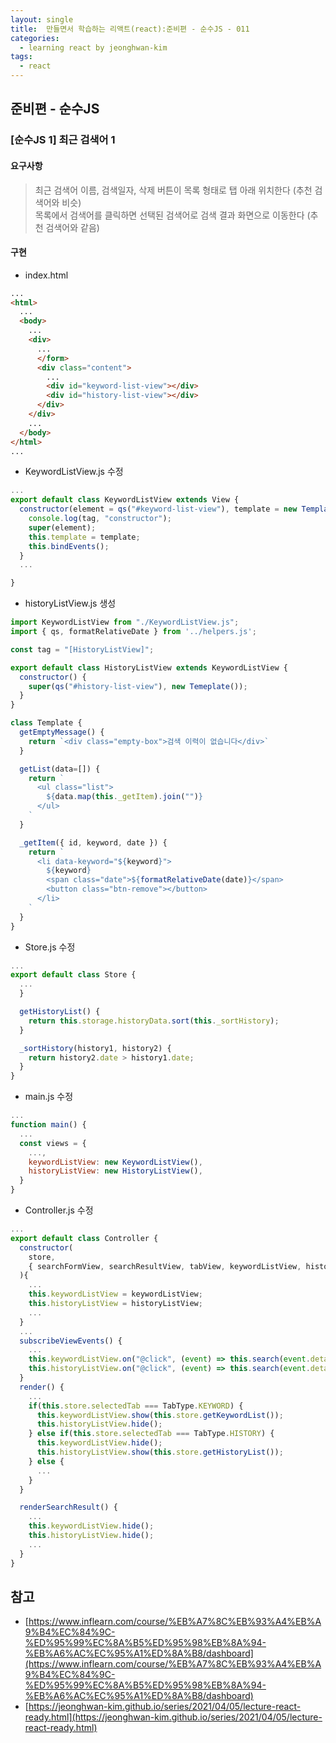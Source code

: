 ```yaml
---
layout: single
title:  만들면서 학습하는 리액트(react):준비편 - 순수JS - 011
categories: 
  - learning react by jeonghwan-kim
tags: 
  - react
---
```


## 준비편 - 순수JS

### [순수JS 1] 최근 검색어 1

#### 요구사항

> 최근 검색어 이름, 검색일자, 삭제 버튼이 목록 형태로 탭 아래 위치한다 (추천 검색어와 비슷)   
> 목록에서 검색어를 클릭하면 선택된 검색어로 검색 결과 화면으로 이동한다 (추천 검색어와 같음)

#### 구현

- index.html

```html
...
<html>
  ...
  <body>
    ...
    <div>
      ...
      </form>
      <div class="content">
        ...
        <div id="keyword-list-view"></div>
        <div id="history-list-view"></div>
      </div>
    </div>
    ...
  </body>
</html>
...
```

- KeywordListView.js 수정

```javascript
...
export default class KeywordListView extends View {
  constructor(element = qs("#keyword-list-view"), template = new Template()) {
    console.log(tag, "constructor");
    super(element);
    this.template = template;
    this.bindEvents();
  }
  ...

}
```

- historyListView.js 생성

```javascript
import KeywordListView from "./KeywordListView.js";
import { qs, formatRelativeDate } from '../helpers.js';

const tag = "[HistoryListView]";

export default class HistoryListView extends KeywordListView {
  constructor() {
    super(qs("#history-list-view"), new Temeplate());
  }
}

class Template {
  getEmptyMessage() {
    return `<div class="empty-box">검색 이력이 없습니다</div>`
  }

  getList(data=[]) {
    return `
      <ul class="list">
        ${data.map(this._getItem).join("")}
      </ul>
    `
  }

  _getItem({ id, keyword, date }) {
    return `
      <li data-keyword="${keyword}">
        ${keyword}
        <span class="date">${formatRelativeDate(date)}</span>
        <button class="btn-remove"></button>
      </li>
    `
  }
}
```

- Store.js 수정

```javascript
...
export default class Store {
  ...
  }

  getHistoryList() {
    return this.storage.historyData.sort(this._sortHistory);
  }

  _sortHistory(history1, history2) {
    return history2.date > history1.date;
  }
}
```

- main.js 수정

```javascript
...
function main() {
  ...
  const views = {
    ...,
    keywordListView: new KeywordListView(),
    historyListView: new HistoryListView(),
  }
}
```

- Controller.js 수정

```javascript
...
export default class Controller {
  constructor(
    store,
    { searchFormView, searchResultView, tabView, keywordListView, historyListView }
  ){
    ...
    this.keywordListView = keywordListView;
    this.historyListView = historyListView;
    ...
  }
  ...
  subscribeViewEvents() {
    ...
    this.keywordListView.on("@click", (event) => this.search(event.detail.value));
    this.historyListView.on("@click", (event) => this.search(event.detail.value));
  }
  render() {
    ...
    if(this.store.selectedTab === TabType.KEYWORD) {
      this.keywordListView.show(this.store.getKeywordList());
      this.historyListView.hide();
    } else if(this.store.selectedTab === TabType.HISTORY) {
      this.keywordListView.hide();
      this.historyListView.show(this.store.getHistoryList());
    } else {
      ...
    }
  }

  renderSearchResult() {
    ...
    this.keywordListView.hide();
    this.historyListView.hide();
    ...
  }
}
```

## 참고
- [https://www.inflearn.com/course/%EB%A7%8C%EB%93%A4%EB%A9%B4%EC%84%9C-%ED%95%99%EC%8A%B5%ED%95%98%EB%8A%94-%EB%A6%AC%EC%95%A1%ED%8A%B8/dashboard](https://www.inflearn.com/course/%EB%A7%8C%EB%93%A4%EB%A9%B4%EC%84%9C-%ED%95%99%EC%8A%B5%ED%95%98%EB%8A%94-%EB%A6%AC%EC%95%A1%ED%8A%B8/dashboard)
- [https://jeonghwan-kim.github.io/series/2021/04/05/lecture-react-ready.html](https://jeonghwan-kim.github.io/series/2021/04/05/lecture-react-ready.html)